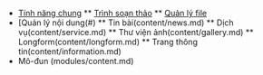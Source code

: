 * [Tính năng chung](#)
** [Trình soạn thảo](common/finder.md)
** [Quản lý file](common/finder.md)
* [Quản lý nội dung(#)
** Tin bài(content/news.md)
** Dịch vụ(content/service.md)
** Thư viện ảnh(content/gallery.md)
**  Longform(content/longform.md)
** Trang thông tin(content/information.md)
* Mô-đun (modules/content.md)
